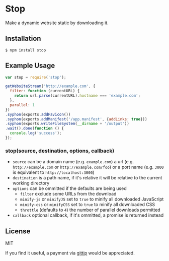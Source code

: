 # Stop

Make a dynamic website static by downloading it.

## Installation

```
$ npm install stop
```

## Example Usage

```js
var stop = require('stop');

getWebsiteStream('http://example.com', {
  filter: function (currentURL) {
    return url.parse(currentURL).hostname === 'example.com';
  },
  parallel: 1
})
.syphon(exports.addFavicon())
.syphon(exports.addManifest('/app.manifest', {addLinks: true}))
.syphon(exports.writeFileSystem(__dirname + '/output'))
.wait().done(function () {
  console.log('success');
});
```

### stop(source, destination, options, callback)

 - `source` can be a domain name (e.g. `example.com`) a url (e.g. `http://example.com` or `http://example.com/foo`) or a port name (e.g. `3000` is equivalent to `http://localhost:3000`)
 - `destination` is a path name, if it's relative it will be relative to the current working directory
 - `options` can be ommitted if the defaults are being used
   - `filter` exclude some URLs from the download
   - `minify-js` or `minifyJS` set to `true` to minify all downloaded JavaScript
   - `minify-css` or `minifyCSS` set to `true` to minify all downloaded CSS
   - `throttle` (defaults to `4`) the number of parallel downloads permitted
 - `callback` optional callback, if it's ommitted, a promise is returned instead

## License

  MIT

  If you find it useful, a payment via [gittip](https://www.gittip.com/ForbesLindesay) would be appreciated.